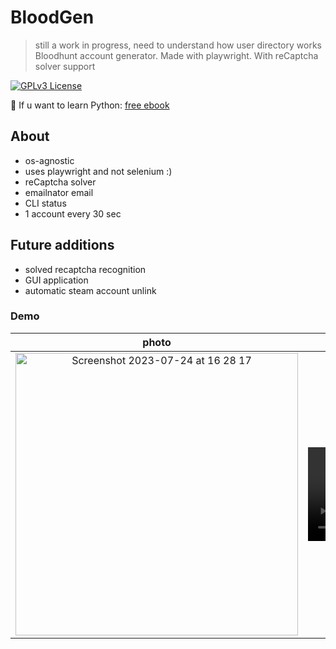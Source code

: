 # BloodGen
> still a work in progress, need to understand how user directory works
Bloodhunt account generator. Made with playwright. With reCaptcha solver support

[![GPLv3 License](https://img.shields.io/badge/License-MIT-green.svg?style=for-the-badge)](https://opensource.org/licenses/MIT)

🎈 If u want to learn Python: [free ebook](https://link-hub.net/885020/think-python-free-ebook)

## About
- os-agnostic
- uses playwright and not selenium :)
- reCaptcha solver
- emailnator email
- CLI status
- 1 account every 30 sec

## Future additions
- solved recaptcha recognition
- GUI application
- automatic steam account unlink

### Demo
photo | video
:-: | :-:
<img width="452" alt="Screenshot 2023-07-24 at 16 28 17" src="https://github.com/Bbalduzz/BloodGen/assets/81587335/68273169-8249-4e4c-8a08-ce1d77f61ab9"> | <video src="https://github.com/Bbalduzz/BloodGen/assets/81587335/fe1d75b8-5177-443b-b022-438ec4c864b5">

